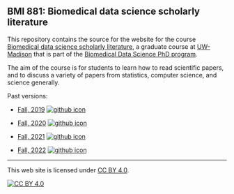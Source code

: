 ## BMI 881: Biomedical data science scholarly literature

This repository contains the source for the website for the course
[Biomedical data science scholarly
literature](https://kbroman.org/BMI881), a graduate course at
[UW-Madison](https://wisc.edu) that is part of the
[Biomedical Data Science PhD program](https://biostat.wiscweb.wisc.edu/education/current-students/phd-bds/).

The aim of the course is for students to learn how to read scientific
papers, and to discuss a variety of papers from statistics,
computer science, and science generally.

Past versions:

- [Fall, 2019](https://kbroman.org/BMI881_fall2019/)
  [![github icon](https://kbroman.org/icons16/github-icon.png)](https://github.com/kbroman/BMI881_fall2019/)

- [Fall, 2020](https://kbroman.org/BMI881_fall2020/)
  [![github icon](https://kbroman.org/icons16/github-icon.png)](https://github.com/kbroman/BMI881_fall2020/)

- [Fall, 2021](https://kbroman.org/BMI881_fall2021/)
  [![github icon](https://kbroman.org/icons16/github-icon.png)](https://github.com/kbroman/BMI881_fall2021/)

- [Fall, 2022](https://kbroman.org/BMI881_fall2022/)
  [![github icon](https://kbroman.org/icons16/github-icon.png)](https://github.com/kbroman/BMI881_fall2022/)

---

This web site is licensed under
[CC BY 4.0](https://creativecommons.org/licenses/by/4.0/).

[![CC BY 4.0](https://licensebuttons.net/l/by/4.0/88x31.png)](https://creativecommons.org/licenses/by/4.0/)
